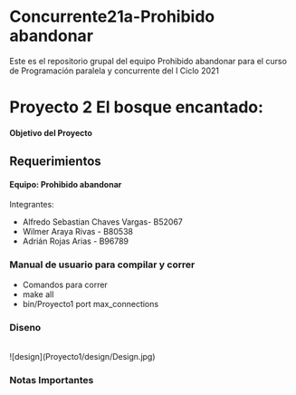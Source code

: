 # Concurrente21a-Prohibido abandonar

Este es el repositorio grupal del equipo Prohibido abandonar para el curso de Programación paralela y concurrente del I Ciclo 2021

# Proyecto 2 El bosque encantado: 

#### Objetivo del Proyecto

## Requerimientos

#### Equipo: Prohibido abandonar  
Integrantes:  
- Alfredo Sebastian Chaves Vargas- B52067
- Wilmer Araya Rivas - B80538
- Adrián Rojas Arias - B96789

### Manual de usuario para compilar y correr
- Comandos para correr
- make all
- bin/Proyecto1 port max_connections

### Diseno
<br/>
![design](Proyecto1/design/Design.jpg)

### Notas Importantes
